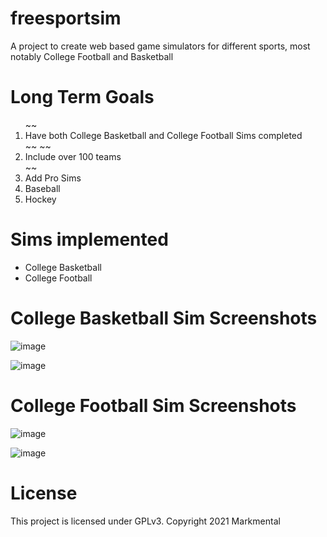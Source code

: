 # freesportsim
A project to create web based game simulators for different sports, most notably College Football and Basketball

# Long Term Goals
<ol>
  ~~<li>Have both College Basketball and College Football Sims completed</li>~~
  ~~<li>Include over 100 teams</li>~~
  <li> Add Pro Sims</li>
  <li> Baseball</li>
  <li> Hockey</li>
</ol>

# Sims implemented
<ul>
  <li>College Basketball</li>
  <li>College Football</li> 
</ul>

# College Basketball Sim Screenshots
![image](https://i.imgur.com/sTfztCg.png)

![image](https://i.imgur.com/G2Za069.png)

# College Football Sim Screenshots
![image](https://i.imgur.com/9azvdOa.png)                                                                      

![image](https://i.imgur.com/NTW9n9W.png)                                                                      


# License
This project is licensed under GPLv3. Copyright 2021 Markmental

